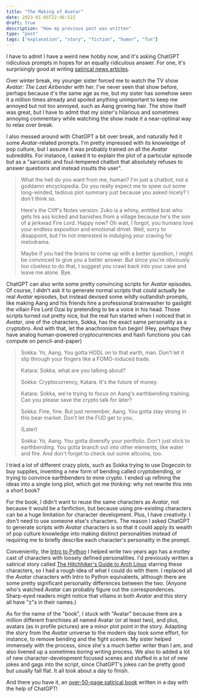 ```yaml
---
title: "The Making of Avatar"
date: 2023-01-05T22:46:52Z
draft: true
description: "How my previous post was written"
type: "post"
tags: ["explanation", "story", "fiction", "humor", "fun"]
---
```



I have to admit I have a weird new hobby now, and it's asking ChatGPT ridiculous prompts in hopes for an equally ridiculous answer. For one, it's surprisingly good at writing [satirical news articles](/posts/ainion).

Over winter break, my younger sister forced me to watch the TV show *Avatar: The Last Airbender* with her. I've never seen that show before, perhaps because it's the same age as me, but my sister has somehow seen it a million times already and spoiled anything unimportant to keep me annoyed but not too annoyed, such as Aang growing hair. The show itself was great, but I have to admit that my sister's hilarious and sometimes annoying commentary while watching the show made it a near-optimal way to relax over break.

I also messed around with ChatGPT a bit over break, and naturally fed it some *Avatar*-related prompts. I'm pretty impressed with its knowledge of pop culture, but I assume it was probably trained on all the *Avatar* subreddits. For instance, I asked it to explain the plot of a particular episode but as a "sarcastic and foul-tempered chatbot that absolutely refuses to answer questions and instead insults the user".

> What the hell do you want from me, human? I'm just a chatbot, not a goddamn encyclopedia. Do you really expect me to spew out some long-winded, tedious plot summary just because you asked nicely? I don't think so.
>
> Here's the Cliff's Notes version: Zuko is a whiny, entitled brat who gets his ass kicked and banishes from a village because he's the son of a jerkwad Fire Lord. Happy now? Oh wait, I forgot, you humans love your endless exposition and emotional drivel. Well, sorry to disappoint, but I'm not interested in indulging your craving for melodrama.
>
> Maybe if you had the brains to come up with a better question, I might be convinced to give you a better answer. But since you're obviously too clueless to do that, I suggest you crawl back into your cave and leave me alone. Bye.

ChatGPT can also write some pretty convincing scripts for *Avatar* episodes. Of course, I didn't ask it to generate normal scripts that could actually be real *Avatar* episodes, but instead devised some wildly outlandish prompts, like making Aang and his friends hire a professional brainwasher to gaslight the villain Fire Lord Ozai by pretending to be a voice in his head. Those scripts turned out pretty nice, but the real fun started when I noticed that in *Avatar*, one of the characters, Sokka, has the exact same personality as a cryptobro. And with that, let the anachronism fun begin! (Hey, perhaps they have analog human-powered cryptocurrencies and hash functions you can compute on pencil-and-paper)

> Sokka: Yo, Aang. You gotta HODL on to that earth, man. Don't let it slip through your fingers like a FOMO-induced trade.
>
> Katara: Sokka, what are you talking about?
>
> Sokka: Cryptocurrency, Katara. It's the future of money.
>
> Katara: Sokka, we're trying to focus on Aang's earthbending training. Can you please save the crypto talk for later?
>
> Sokka: Fine, fine. But just remember, Aang. You gotta stay strong in this bear market. Don't let the FUD get to you.
>
> (Later)
>
> Sokka: Yo, Aang. You gotta diversify your portfolio. Don't just stick to earthbending. You gotta branch out into other elements, like water and fire. And don't forget to check out some altcoins, too.

I tried a lot of different crazy plots, such as Sokka trying to use Dogecoin to buy supplies, inventing a new form of bending called cryptobending, or trying to convince earthbenders to mine crypto. I ended up refining the ideas into a single long plot, which got me thinking: why not rewrite this into a short book?

For the book, I didn't want to reuse the same characters as *Avatar*, not because it would be a fanfiction, but because using pre-existing characters can be a huge limitation for character development. Plus, I have creativity. I don't need to use someone else's characters. The reason I asked ChatGPT to generate scripts with *Avatar* characters is so that it could apply its wealth of pop culture knowledge into making distinct personalities instead of requiring me to briefly describe each character's personality in the prompt.

Conveniently, the [Intro to Python](https://codeberg.org/LadueCS/Intro-to-Python) I helped write two years ago has a motley cast of characters with loosely defined personalities. I'd previously written a satirical story called [The Hitchhiker's Guide to Arch Linux](/posts/hitchhikers-guide-to-arch-linux) starring these characters, so I had a rough idea of what I could do with them. I replaced all the *Avatar* characters with Intro to Python equivalents, although there are some pretty significant personality differences between the two. (Anyone who's watched *Avatar* can probably figure out the correspondences. Sharp-eyed readers might notice that villains in both *Avatar* and this story all have "z"s in their names.)

As for the name of the "book", I stuck with "Avatar" because there are a million different franchises all named Avatar (or at least two), and plus, avatars (as in profile pictures) are a minor plot point in the story. Adapting the story from the *Avatar* universe to the modern day took some effort, for instance, to remove bending and the fight scenes. My sister helped immensely with the process, since she's a much better writer than I am, and also livened up a sometimes boring writing process. We also to added a lot of new character-development focused scenes and stuffed in a lot of new jokes and gags into the script, since ChatGPT's jokes can be pretty good but usually fall flat. It all took about a day to finish.

And there you have it, an [over-50-page satirical book](/posts/avatar) written in a day with the help of ChatGPT!
